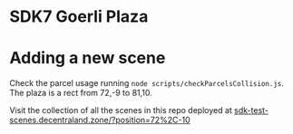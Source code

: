 # SDK7 Goerli Plaza

# Adding a new scene
Check the parcel usage running `node scripts/checkParcelsCollision.js`. The plaza is a rect from 72,-9 to 81,10.

Visit the collection of all the scenes in this repo deployed at [sdk-test-scenes.decentraland.zone/?position=72%2C-10](https://sdk-test-scenes.decentraland.zone/?realm=LocalPreview&position=72%2C-10)
